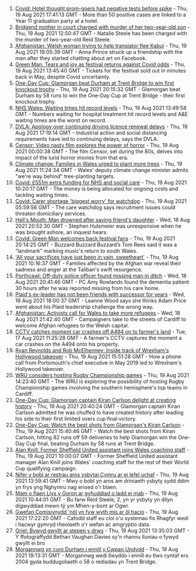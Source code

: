 1. [Covid: Hotel thought prom-goers had negative tests before spike](https://www.bbc.co.uk/news/uk-wales-58269876) - Thu, 19 Aug 2021 17:41:13 GMT - More than 50 positive cases are linked to a Year 11 graduation party at a hotel.
2. [Bridgend mother in court charged with murder of her two-year-old son](https://www.bbc.co.uk/news/uk-wales-58260646) - Thu, 19 Aug 2021 12:50:47 GMT - Natalie Steele has been charged with the murder of two-year-old Reid Steele.
3. [Afghanistan: Welsh woman trying to help translator flee Kabul](https://www.bbc.co.uk/news/uk-wales-58272107) - Thu, 19 Aug 2021 19:05:39 GMT - Anna Prince struck up a friendship with the man after they started chatting about art on Facebook.
4. [Green Man: Tears and joy as festival returns against Covid odds](https://www.bbc.co.uk/news/uk-wales-58267969) - Thu, 19 Aug 2021 13:45:40 GMT - Tickets for the festival sold out in minutes back in May, despite Covid uncertainty.
5. [One-Day Cup: Glamorgan beat Durham at Trent Bridge to win first knockout trophy](https://www.bbc.co.uk/sport/cricket/58237726) - Thu, 19 Aug 2021 20:15:32 GMT - Glamorgan beat Durham by 58 runs to win the One-Day Cup at Trent Bridge - their first knockout trophy.
6. [NHS Wales: Waiting times hit record levels](https://www.bbc.co.uk/news/uk-wales-58267774) - Thu, 19 Aug 2021 13:49:58 GMT - Numbers waiting for hospital treatment hit record levels and A&E waiting times are the worst on record.
7. [DVLA: Apology over continuing driving licence renewal delays](https://www.bbc.co.uk/news/uk-wales-58266532) - Thu, 19 Aug 2021 17:19:14 GMT - Industrial action and social distancing requirements have led to continuing delays, says the DVLA.
8. [Censor: Video nasty film explores the power of horror](https://www.bbc.co.uk/news/entertainment-arts-58246426) - Thu, 19 Aug 2021 00:00:38 GMT - The film Censor, set during the 80s, delves into impact of the lurid horror movies from that era.
9. [Climate change: Families in Wales urged to plant more trees](https://www.bbc.co.uk/news/uk-wales-58259637) - Thu, 19 Aug 2021 11:24:34 GMT - Wales' deputy climate change minister admits "we're way behind" tree-planting targets.
10. [Covid: £551m extra funding for NHS and social care](https://www.bbc.co.uk/news/uk-wales-58259638) - Thu, 19 Aug 2021 10:20:17 GMT - The money is being allocated for ongoing costs and tackling waiting times.
11. [Covid: Carer shortage 'biggest worry' for watchdog](https://www.bbc.co.uk/news/uk-wales-58259636) - Thu, 19 Aug 2021 05:59:56 GMT - The care watchdog says recruitment issues could threaten domiciliary services.
12. [Hell's Mouth: Man drowned after saving friend's daughter](https://www.bbc.co.uk/news/uk-wales-58263956) - Wed, 18 Aug 2021 20:52:30 GMT - Stephen Hulsmeier was unresponsive when he was brought ashore, an inquest hears.
13. [Covid: Green Man welcomes back festival fans](https://www.bbc.co.uk/news/uk-wales-58275958) - Thu, 19 Aug 2021 20:14:25 GMT - Buzzard Buzzard Buzzard’s Tom Rees said it was a “landmark” marking music's return to south Wales.
14. ['All your sacrifices have just been in vain, sweetheart'](https://www.bbc.co.uk/news/uk-58267755) - Thu, 19 Aug 2021 10:16:37 GMT - Families affected by the Afghan war reveal their sadness and anger at the Taliban's swift resurgence.
15. [Porthcawl: Off-duty police officer found missing man in ditch](https://www.bbc.co.uk/news/uk-wales-58262831) - Wed, 18 Aug 2021 20:41:46 GMT - PC Amy Rowlands found the dementia patient 30 hours after he was reported missing from his care home.
16. [Plaid's ex-leader has not been friends with successor for years](https://www.bbc.co.uk/news/uk-wales-politics-58259557) - Wed, 18 Aug 2021 18:00:37 GMT - Leanne Wood says she thinks Adam Price went about his Plaid leadership challenge the wrong way.
17. [Afghanistan: Activists call for Wales to take more refugees](https://www.bbc.co.uk/news/uk-wales-58263960) - Wed, 18 Aug 2021 21:42:40 GMT - Campaigners take to the streets of Cardiff to welcome Afghan refugees to the Welsh capital.
18. [CCTV catches moment car crashes off A494 on to farmer's land](https://www.bbc.co.uk/news/uk-wales-58243619) - Tue, 17 Aug 2021 11:25:28 GMT - A farmer's CCTV captures the moment a car crashes on the A494 onto his property.
19. [Ryan Reynolds and Rob McElhenney: Inside track of Wrexham's Hollywood takeover](https://www.bbc.co.uk/sport/football/58120149) - Thu, 19 Aug 2021 15:51:28 GMT - How a phone call from Portsmouth's chief executive in May 2019 led to Wrexham's Hollywood takeover.
20. [WRU considers hosting Rugby Championship games](https://www.bbc.co.uk/sport/rugby-union/58271317) - Thu, 19 Aug 2021 14:23:40 GMT - The WRU is exploring the possibility of hosting Rugby Championship games involving the southern hemisphere's top teams in Cardiff.
21. [One-Day Cup: Glamorgan captain Kiran Carlson delight at creating history](https://www.bbc.co.uk/sport/cricket/58275483) - Thu, 19 Aug 2021 20:40:24 GMT - Glamorgan captain Kiran Carlson admitted he was chuffed to have created history after leading his side to their first limited overs cup final victory.
22. [One-Day Cup: Watch the best shots from Glamorgan's Kiran Carlson](https://www.bbc.co.uk/sport/av/cricket/58272082) - Thu, 19 Aug 2021 15:40:46 GMT - Watch the best shots from Kiran Carlson, hitting 82 runs off 59 deliveries to help Glamorgan win the One-Day Cup final, beating Durham by 58 runs at Trent Bridge.
23. [Alan Knill: Former Sheffield United assistant joins Wales coaching staff](https://www.bbc.co.uk/sport/football/58268793) - Thu, 19 Aug 2021 10:00:07 GMT - Former Sheffield United assistant manager Alan Knill joins Wales' coaching staff for the rest of their World Cup qualifying campaign.
24. [Nifer y bobl ar restrau aros ysbytai Cymru ar ei lefel uchaf](https://www.bbc.co.uk/newyddion/58268281) - Thu, 19 Aug 2021 13:59:41 GMT - Mwy o bobl yn aros am driniaeth ysbyty sydd ddim yn frys yng Nghymru nag erioed o'r blaen.
25. [Mam o flaen Llys y Goron ar gyhuddiad o ladd ei mab](https://www.bbc.co.uk/newyddion/58269407) - Thu, 19 Aug 2021 10:44:01 GMT - Bu farw Reid Steele, 2, yn yr ysbyty yn dilyn digwyddiad mewn tŷ ym Mhen-y-bont ar Ogwr.
26. [Gwefan Comisiynydd 'nôl yn fyw wyth mis ar ôl hacio](https://www.bbc.co.uk/newyddion/58186504) - Thu, 19 Aug 2021 17:22:20 GMT - Cafodd staff eu cloi o'u systemau fis Rhagfyr wedi i hacwyr gymryd rheolaeth o'r wefan ac amgryptio data.
27. [Oriel: Bywyd gwyllt ar stepen y drws](https://www.bbc.co.uk/newyddion/58264137) - Thu, 19 Aug 2021 13:35:03 GMT - Y ffotograffydd Bethan Vaughan Davies sy'n rhannu lluniau o fywyd gwyllt ei bro
28. [Morgannwg yn curo Durham i ennill y Cwpan Undydd](https://www.bbc.co.uk/newyddion/58272328) - Thu, 19 Aug 2021 19:13:31 GMT - Morgannwg wedi llwyddo i ennill eu tlws cyntaf ers 2004 gyda buddugoliaeth o 58 o rediadau yn Trent Bridge.
